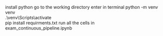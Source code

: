install python
go to the working directory
enter in terminal 
    python -m venv venv   
    .\venv\Scripts\activate     
    pip install requirments.txt
run all the cells in exam_continuous_pipeline.ipynb


